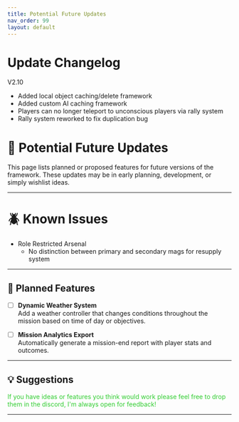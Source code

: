 ```yaml
---
title: Potential Future Updates
nav_order: 99
layout: default
---
```


# Update Changelog

V2.10
- Added local object caching/delete framework
- Added custom AI caching framework
- Players can no longer teleport to unconscious players via rally system
- Rally system reworked to fix duplication bug

# 🚧 Potential Future Updates

This page lists planned or proposed features for future versions of the framework. These updates may be in early planning, development, or simply wishlist ideas.

---

# 🪲 Known Issues

- Role Restricted Arsenal
  - No distinction between primary and secondary mags for resupply system

---

## 🔮 Planned Features

- [ ] **Dynamic Weather System**  
  Add a weather controller that changes conditions throughout the mission based on time of day or objectives.

- [ ] **Mission Analytics Export**  
  Automatically generate a mission-end report with player stats and outcomes.

---

## 💡 Suggestions



<span style="color: limegreen;">If you have ideas or features you think would work please feel free to drop them in the discord, I'm always open for feedback!</span>

---


